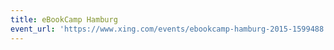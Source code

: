 ```yaml
---
title: eBookCamp Hamburg
event_url: 'https://www.xing.com/events/ebookcamp-hamburg-2015-1599488'
---
```

